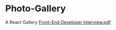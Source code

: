 # Photo-Gallery
A React Gallery
[Front-End Developer Interview.pdf](https://github.com/alimadhibujar/Photo-Gallery/files/11133174/Front-End.Developer.Interview.pdf)
